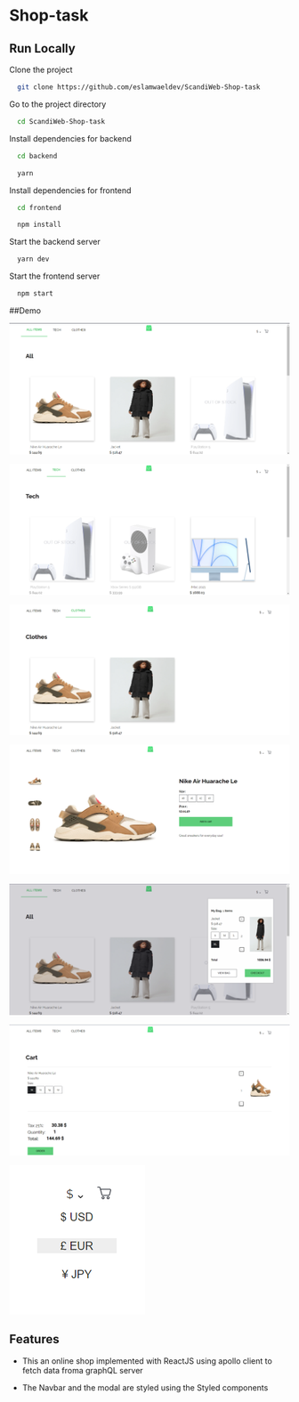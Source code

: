 
# Shop-task



## Run Locally

Clone the project

```bash
  git clone https://github.com/eslamwaeldev/ScandiWeb-Shop-task
```


Go to the project directory

```bash
  cd ScandiWeb-Shop-task
```

Install dependencies for backend 

```bash
  cd backend
```

```bash
  yarn 
```

Install dependencies for frontend 

```bash
  cd frontend
```

```bash
  npm install
```

Start the backend server

```bash
  yarn dev
```

Start the frontend server

```bash
  npm start
```

##Demo

![Home Page](docs/homePage.png)

![Tech Page](docs/TechItemPage.png)

![Clothes Page](docs/clothesPage.png)

![Item Page](docs/ItemPage.png)

![Mini Cart](docs/miniCart.png)

![Cart Page](docs/cartPage.png)

![Change currency](docs/changeCurrency.png)


## Features

- This an online shop implemented with ReactJS using apollo client to fetch data froma graphQL server

- The Navbar and the modal are styled using the Styled components

